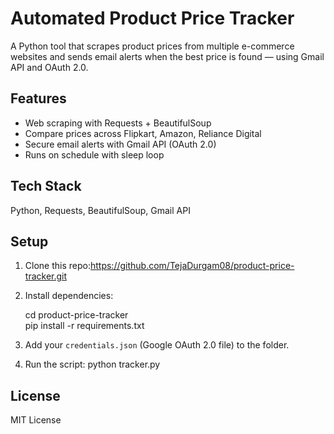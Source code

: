 # Automated Product Price Tracker

A Python tool that scrapes product prices from multiple e-commerce websites and sends email alerts when the best price is found — using Gmail API and OAuth 2.0.

## Features

- Web scraping with Requests + BeautifulSoup
- Compare prices across Flipkart, Amazon, Reliance Digital
- Secure email alerts with Gmail API (OAuth 2.0)
- Runs on schedule with sleep loop

## Tech Stack

Python, Requests, BeautifulSoup, Gmail API

## Setup

1. Clone this repo:https://github.com/TejaDurgam08/product-price-tracker.git

2. Install dependencies:

    cd product-price-tracker    
    pip install -r requirements.txt

3. Add your `credentials.json` (Google OAuth 2.0 file) to the folder.

4. Run the script: python tracker.py


## License

MIT License
